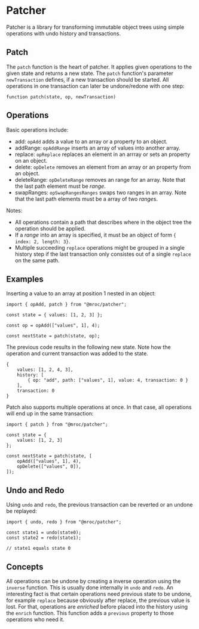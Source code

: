 # Patcher

Patcher is a library for transforming immutable object trees using simple
operations with undo history and transactions.

## Patch

The `patch` function is the heart of patcher. It applies given operations
to the given state and returns a new state. The `patch` function's parameter
`newTransaction` defines, if a new transaction should be started. All
operations in one transaction can later be undone/redone with one step:

```
function patch(state, op, newTransaction)
```

## Operations

Basic operations include:

* add: `opAdd` adds a value to an array or a property to an object.
* addRange: `opAddRange` inserts an array of values into another array.
* replace: `opReplace` replaces an element in an arrray or sets an property on an object.
* delete: `opDelete` removes an element from an array or an property from an object.
* deleteRange: `opDeleteRange` removes an range for an array. Note that the last path element must be *range*.
* swapRanges: `opSwapRangesRanges` swaps two ranges in an array. Note that the last path elements must be a array of two *range*s.

Notes:

* All operations contain a path that describes where in the object tree the operation should be applied.
* If a *range* into an array is specified, it must be an object of form `{ index: 2, length: 3}`.
* Multiple succeeding `replace` operations might be grouped in a single history step if the last transaction only consistes out of a single `replace` on the same path.


## Examples

Inserting a value to an array at position 1 nested in an object:

```
import { opAdd, patch } from "@mroc/patcher";

const state = { values: [1, 2, 3] };

const op = opAdd(["values", 1], 4);

const nextState = patch(state, op);
```

The previous code results in the following new state. Note how the operation and current
transaction was added to the state.

```
{
    values: [1, 2, 4, 3],
    history: [
        { op: "add", path: ["values", 1], value: 4, transaction: 0 }
    ],
    transaction: 0
}
```

Patch also supports multiple operations at once. In that case, all operations will end
up in the same transaction:

```
import { patch } from "@mroc/patcher";

const state = {
    values: [1, 2, 3]
};

const nextState = patch(state, [
    opAdd(["values", 1], 4),
    opDelete(["values", 0]),
]);
```

## Undo and Redo

Using `undo` and `redo`, the previous transaction can be reverted or an undone be replayed:

```
import { undo, redo } from "@mroc/patcher";

const state1 = undo(state0);
const state2 = redo(state1);

// state1 equals state 0
```

## Concepts

All operations can be undone by creating a inverse operation using the `inverse` function.
This is usually done internally in `undo` and `redo`. An interesting fact is that certain
operations need previous state to be undone, for example `replace` because obviously after
replace, the previous value is lost. For that, operations are *enriched* before placed
into the history using the `enrich` function. This function adds a `previous` property
to those operations who need it.